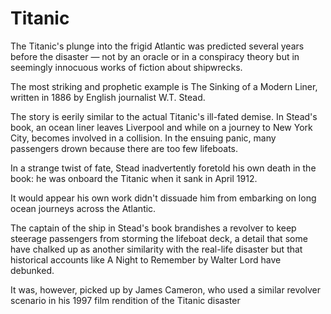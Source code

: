 # Titanic
The Titanic's plunge into the frigid Atlantic was predicted several years before the disaster — not by an oracle or in a conspiracy theory but in seemingly innocuous works of fiction about shipwrecks.

The most striking and prophetic example is The Sinking of a Modern Liner, written in 1886 by English journalist W.T. Stead.

The story is eerily similar to the actual Titanic's ill-fated demise. In Stead's book, an ocean liner leaves Liverpool and while on a journey to New York City, becomes involved in a collision. In the ensuing panic, many passengers drown because there are too few lifeboats.

In a strange twist of fate, Stead inadvertently foretold his own death in the book: he was onboard the Titanic when it sank in April 1912.

It would appear his own work didn't dissuade him from embarking on long ocean journeys across the Atlantic. 

The captain of the ship in Stead's book brandishes a revolver to keep steerage passengers from storming the lifeboat deck, a detail that some have chalked up as another similarity with the real-life disaster but that historical accounts like A Night to Remember by Walter Lord have debunked.

It was, however, picked up by James Cameron, who used a similar revolver scenario in his 1997 film rendition of the Titanic disaster
